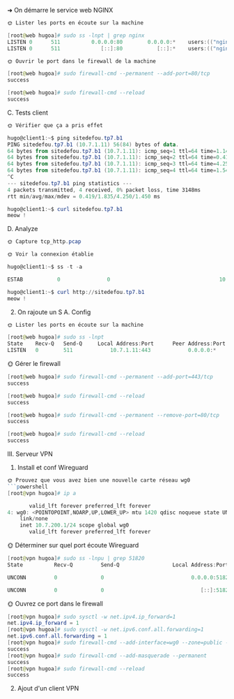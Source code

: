 ➜ On démarre le service web NGINX
```powershell
🌞 Lister les ports en écoute sur la machine
```
```powershell
[root@web hugoa]# sudo ss -lnpt | grep nginx
LISTEN 0      511          0.0.0.0:80        0.0.0.0:*    users:(("nginx",pid=1686,fd=6),("nginx",pid=1685,fd=6),("nginx",pid=1684,fd=6))
LISTEN 0      511             [::]:80           [::]:*    users:(("nginx",pid=1686,fd=7),("nginx",pid=1685,fd=7),("nginx",pid=1684,fd=7))
```
```powershell
🌞 Ouvrir le port dans le firewall de la machine
```
```powershell
[root@web hugoa]# sudo firewall-cmd --permanent --add-port=80/tcp
success
```
```powershell
[root@web hugoa]# sudo firewall-cmd --reload
success
```
C. Tests client
```powershell
🌞 Vérifier que ça a pris effet
```
```powershell
hugo@client1:~$ ping sitedefou.tp7.b1
PING sitedefou.tp7.b1 (10.7.1.11) 56(84) bytes of data.
64 bytes from sitedefou.tp7.b1 (10.7.1.11): icmp_seq=1 ttl=64 time=1.14 ms
64 bytes from sitedefou.tp7.b1 (10.7.1.11): icmp_seq=2 ttl=64 time=0.419 ms
64 bytes from sitedefou.tp7.b1 (10.7.1.11): icmp_seq=3 ttl=64 time=4.25 ms
64 bytes from sitedefou.tp7.b1 (10.7.1.11): icmp_seq=4 ttl=64 time=1.54 ms
^C
--- sitedefou.tp7.b1 ping statistics ---
4 packets transmitted, 4 received, 0% packet loss, time 3148ms
rtt min/avg/max/mdev = 0.419/1.835/4.250/1.450 ms
```
```powershell
hugo@client1:~$ curl sitedefou.tp7.b1
meow !
```
D. Analyze
```powershell
🌞 Capture tcp_http.pcap
```
```powershell
🌞 Voir la connexion établie
```
```powershell
hugo@client1:~$ ss -t -a
```
```powershell
ESTAB           0               0                                   10.7.1.101:50254                              10.7.1.11:http

```
```powershell
hugo@client1:~$ curl http://sitedefou.tp7.b1
meow !
```
2. On rajoute un S
A. Config
```powershell
🌞 Lister les ports en écoute sur la machine
```
```powershell
[root@web hugoa]# sudo ss -lnpt
State    Recv-Q   Send-Q     Local Address:Port      Peer Address:Port   Process
LISTEN   0        511            10.7.1.11:443            0.0.0.0:*       users:(("nginx",pid=1473,fd=6),("nginx",pid=1472,fd=6),("nginx",pid=1471,fd=6))
```
🌞 Gérer le firewall
```powershell
[root@web hugoa]# sudo firewall-cmd --permanent --add-port=443/tcp
success
```
```powershell
[root@web hugoa]# sudo firewall-cmd --reload
success
```
```powershell
[root@web hugoa]# sudo firewall-cmd --permanent --remove-port=80/tcp
success
```
```powershell
[root@web hugoa]# sudo firewall-cmd --reload
success
```
III. Serveur VPN
1. Install et conf Wireguard
```powershell
🌞 Prouvez que vous avez bien une nouvelle carte réseau wg0
```powershell
[root@vpn hugoa]# ip a
```
```powershell  
       valid_lft forever preferred_lft forever
4: wg0: <POINTOPOINT,NOARP,UP,LOWER_UP> mtu 1420 qdisc noqueue state UNKNOWN group default qlen 1000
    link/none
    inet 10.7.200.1/24 scope global wg0
       valid_lft forever preferred_lft forever
```
🌞 Déterminer sur quel port écoute Wireguard
```powershell
[root@vpn hugoa]# sudo ss -lnpu | grep 51820
State          Recv-Q         Send-Q                 Local Address:Port                  Peer Address:Port        Process

UNCONN         0              0                            0.0.0.0:51820                      0.0.0.0:*

UNCONN         0              0                               [::]:51820                         [::]:*
```
🌞 Ouvrez ce port dans le firewall
```powershell
[root@vpn hugoa]# sudo sysctl -w net.ipv4.ip_forward=1
net.ipv4.ip_forward = 1
[root@vpn hugoa]# sudo sysctl -w net.ipv6.conf.all.forwarding=1
net.ipv6.conf.all.forwarding = 1
[root@vpn hugoa]# sudo firewall-cmd --add-interface=wg0 --zone=public --permanent
success
[root@vpn hugoa]# sudo firewall-cmd --add-masquerade --permanent
success
[root@vpn hugoa]# sudo firewall-cmd --reload
success
```
2. Ajout d'un client VPN
